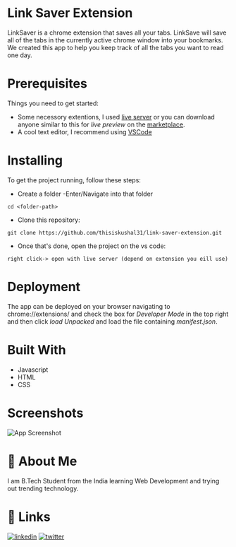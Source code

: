 # Link Saver Extension
LinkSaver is a chrome extension that saves all your tabs. LinkSave will save all of the tabs in the currently active chrome window into your bookmarks. We created this app to help you keep track of all the tabs you want to read one day.

# Prerequisites
Things you need to get started:
- Some necessory extentions, I used [live server](https://marketplace.visualstudio.com/items?itemName=ritwickdey.LiveServer) or you can download anyone similar to this for *live preview* on the [marketplace](https://marketplace.visualstudio.com/).
- A cool text editor, I recommend using [VSCode](https://code.visualstudio.com/download)

# Installing
To get the project running, follow these steps:
- Create a folder
-Enter/Navigate into that folder
```
cd <folder-path>
```

- Clone this repository:
```
git clone https://github.com/thisiskushal31/link-saver-extension.git
```

- Once that's done, open the project on the vs code:
```
right click-> open with live server (depend on extension you eill use)
```

# Deployment
The app can be deployed on your browser navigating to chrome://extensions/ and check the box for *Developer Mode* in the top right and then click *load Unpacked* and load the file containing *manifest.json*.

# Built With
- Javascript
- HTML
- CSS

# Screenshots

![App Screenshot](https://github.com/thisiskushal31/link-saver-extension/blob/main/images/Web_output.png?raw=true)

# 🚀 About Me

I am B.Tech Student from the India learning Web Development and trying out trending technology.

# 🔗 Links
[![linkedin](https://img.shields.io/badge/linkedin-0A66C2?style=for-the-badge&logo=linkedin&logoColor=white)](https://www.linkedin.com/in/thisiskushalgupta/)
[![twitter](https://img.shields.io/badge/twitter-1DA1F2?style=for-the-badge&logo=twitter&logoColor=white)](https://twitter.com/thisis_kushal)